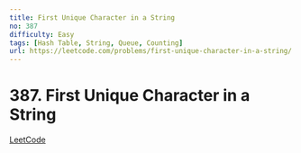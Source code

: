 ```yaml
---
title: First Unique Character in a String
no: 387
difficulty: Easy
tags: [Hash Table, String, Queue, Counting]
url: https://leetcode.com/problems/first-unique-character-in-a-string/
---
```


# 387. First Unique Character in a String

[LeetCode](https://leetcode.com/problems/first-unique-character-in-a-string/)

